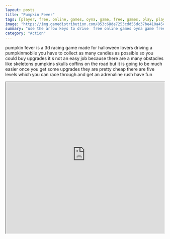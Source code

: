 ```yaml
---
layout: posts
title: "Pumpkin Fever"
tags: [player, free, online, games, oyna, game, free, games, play, play, games]
image: "https://img.gamedistribution.com/853c68de7253cdd55dc37be410a45c60.jpg"
summary: "use the arrow keys to drive  free online games oyna game free games play play games"
category: "Action"
---
```


pumpkin fever is a 3d racing game made for halloween lovers driving a pumpkinmobile you have to collect as many candies as possible so you could buy upgrades it s not an easy job because there are a many obstacles like skeletons pumpkins skulls coffins on the road but it is going to be much easier once you get some upgrades they are pretty cheap there are five levels which you can race through and get an adrenaline rush have fun

<iframe width="100%" height="480px;" src="https://flash.gamedistribution.com?game=853c68de7253cdd55dc37be410a45c60"></iframe>